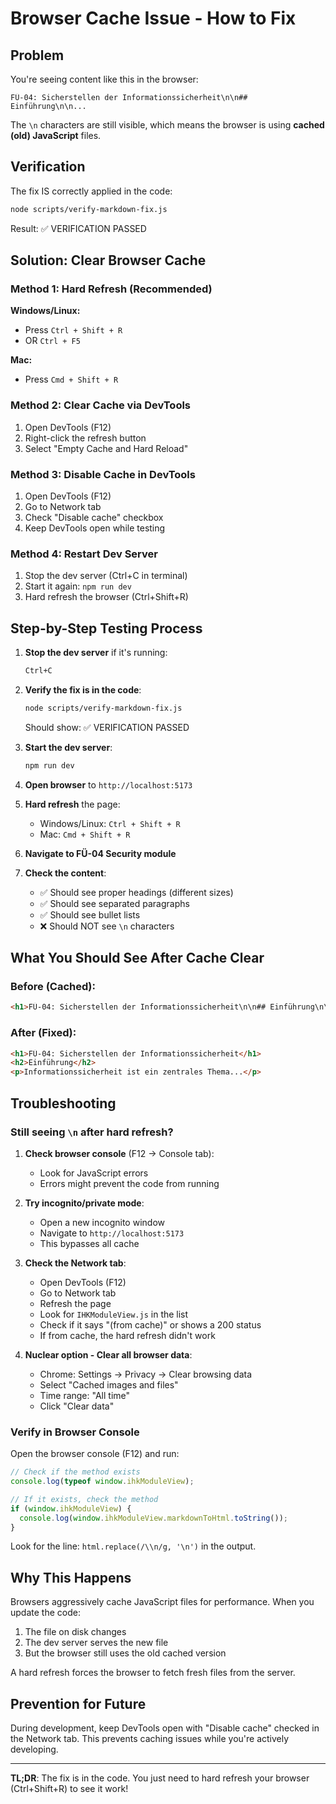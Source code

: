 # Browser Cache Issue - How to Fix

## Problem

You're seeing content like this in the browser:

```
FÜ-04: Sicherstellen der Informationssicherheit\n\n## Einführung\n\n...
```

The `\n` characters are still visible, which means the browser is using **cached (old) JavaScript** files.

## Verification

The fix IS correctly applied in the code:

```bash
node scripts/verify-markdown-fix.js
```

Result: ✅ VERIFICATION PASSED

## Solution: Clear Browser Cache

### Method 1: Hard Refresh (Recommended)

**Windows/Linux:**

- Press `Ctrl + Shift + R`
- OR `Ctrl + F5`

**Mac:**

- Press `Cmd + Shift + R`

### Method 2: Clear Cache via DevTools

1. Open DevTools (F12)
2. Right-click the refresh button
3. Select "Empty Cache and Hard Reload"

### Method 3: Disable Cache in DevTools

1. Open DevTools (F12)
2. Go to Network tab
3. Check "Disable cache" checkbox
4. Keep DevTools open while testing

### Method 4: Restart Dev Server

1. Stop the dev server (Ctrl+C in terminal)
2. Start it again: `npm run dev`
3. Hard refresh the browser (Ctrl+Shift+R)

## Step-by-Step Testing Process

1. **Stop the dev server** if it's running:

   ```bash
   Ctrl+C
   ```

2. **Verify the fix is in the code**:

   ```bash
   node scripts/verify-markdown-fix.js
   ```

   Should show: ✅ VERIFICATION PASSED

3. **Start the dev server**:

   ```bash
   npm run dev
   ```

4. **Open browser** to `http://localhost:5173`

5. **Hard refresh** the page:
   - Windows/Linux: `Ctrl + Shift + R`
   - Mac: `Cmd + Shift + R`

6. **Navigate to FÜ-04 Security module**

7. **Check the content**:
   - ✅ Should see proper headings (different sizes)
   - ✅ Should see separated paragraphs
   - ✅ Should see bullet lists
   - ❌ Should NOT see `\n` characters

## What You Should See After Cache Clear

### Before (Cached):

```html
<h1>FÜ-04: Sicherstellen der Informationssicherheit\n\n## Einführung\n\n...</h1>
```

### After (Fixed):

```html
<h1>FÜ-04: Sicherstellen der Informationssicherheit</h1>
<h2>Einführung</h2>
<p>Informationssicherheit ist ein zentrales Thema...</p>
```

## Troubleshooting

### Still seeing `\n` after hard refresh?

1. **Check browser console** (F12 → Console tab):
   - Look for JavaScript errors
   - Errors might prevent the code from running

2. **Try incognito/private mode**:
   - Open a new incognito window
   - Navigate to `http://localhost:5173`
   - This bypasses all cache

3. **Check the Network tab**:
   - Open DevTools (F12)
   - Go to Network tab
   - Refresh the page
   - Look for `IHKModuleView.js` in the list
   - Check if it says "(from cache)" or shows a 200 status
   - If from cache, the hard refresh didn't work

4. **Nuclear option - Clear all browser data**:
   - Chrome: Settings → Privacy → Clear browsing data
   - Select "Cached images and files"
   - Time range: "All time"
   - Click "Clear data"

### Verify in Browser Console

Open the browser console (F12) and run:

```javascript
// Check if the method exists
console.log(typeof window.ihkModuleView);

// If it exists, check the method
if (window.ihkModuleView) {
  console.log(window.ihkModuleView.markdownToHtml.toString());
}
```

Look for the line: `html.replace(/\\n/g, '\n')` in the output.

## Why This Happens

Browsers aggressively cache JavaScript files for performance. When you update the code:

1. The file on disk changes
2. The dev server serves the new file
3. But the browser still uses the old cached version

A hard refresh forces the browser to fetch fresh files from the server.

## Prevention for Future

During development, keep DevTools open with "Disable cache" checked in the Network tab. This prevents caching issues while you're actively developing.

---

**TL;DR**: The fix is in the code. You just need to hard refresh your browser (Ctrl+Shift+R) to see it work!
